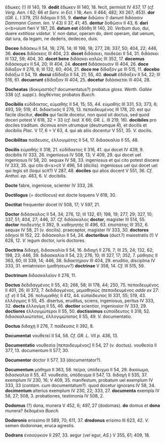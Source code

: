 ἔδωκες (!) III 140, 19. **dedit** ἔδωκεν III 140, 18. fecit, permisit IV
437, 17 (*cf. Verg. Aen.* I 62; 66 *et Serv. in Ecl.* I 18; *Aen.*
II 464; 482; XII 267; 453). **dor** (*GR. L.* I 379, 25) δίδομαι II 55,
9. **dantur** διδῶσιν (! danunt διδόασιν *Dammann Comm. Ien.* V 43) II
37, 41; 45. **dentur** δοθῶσιν II 43, 6. **dari** o\<b\>uium fieri V
187, 26. **datum est** ἐδόθη III 140, 20. *Verbum* duo, dui, duere
*extitisse videtur. V.* non datur, operam do, dent operam, dat uenum,
dat iura, da legam, ne dederis, dedeceo, duis.

**Doceo** διδάσκω II 54, 18; 276, 14; III 198, 18; 277, 28; 337, 50;
404, 22; 446, 36. **doces** διδάσκεις III 404, 23. **docet** διδάσκει,
παιδεύει II 54, 31. διδάσκει III 132, 59; 404, 30. **docet bene**
διδάσκει καλῶς III 352, 17. **docemus** διδάσκομεν II 54, 20; III 404,
24. **docent** διδάσκουσιν III 404, 26. **doce** δίδαξον II 276, 8; III
132, 60; 404, 21. **doce me** δίδαξόν με III 515, 11. **docebo** διδάξω
II 54, 19. **docui** ἐδίδαξα II 54, 21; 55, 40. **docuit** ἐδίδαξεν II
54, 22; III 516, 61. **docuerunt** ἐδίδαξαν III 404, 25. **docetur**
διδάσκεται III 404, 28.

**Docheatas** (δοκιμαστός? documentatus?) probatus *gloss. Werth.
Gallée* 338 (*cf. suppl.*). δοχθέντας probatos *Buech.*

**Docibilis** εὐδίδακτος, εὐμαθής II 54, 15; 55, 44. εὐμαθής III 331,
53; 373, 6; 493, 59; 519, 41. διδακτικός II 276, 13. πεπαιδευμένος III
178, 20. est qui facile discitur, **docilis** qui facile docetur, non
quod sit doctus, sed quod doceri potest V 618, 32 + 33 (*cf. Isid.* X
66; *GR. L.* III 219, 16). **docibiles** pro dociles traditum. dicimus
enim utrumque (deutrumque *R*), et docilis et docibilis *Plac.* V 17, 6
= V 63, 4. qui ab aliis docentur V 551, 35. *V.* docilis.

**Docibilitas** παίδευσις, ἐλλογιμότης II 54, 17. διδασκαλία II 55, 48.

**Docilis** εὐμαθής II 318, 21. εὐδίδακτος II 316, 41. qui docet IV 439,
9. docibilis IV 333, 26. ingeniosus IV 508, 13; V 409, 29. qui docet uel
ingeniosus IV 58, 20. sequax IV 58, 33. ingeniosus et qui cito potest
discere IV 333, 35. qui cito di\<s\>cit V 496, 54 (dicilis). ingeniosus
uel qui docet uel qui legis sit (loqui scit?) V 287, 48. **dociles** qui
alios docent V 551, 36. *Cf. Anthol. ep.* 483, 6. *V.* docibilis.

**Docte** fabre, ingeniose, scienter IV 333, 28.

**Doctilogus** (= doctilocus) est docte loquens V 618, 30.

**Doctitat** frequenter docet IV 508, 17; V 597, 21.

**Doctor** διδάσκαλος II 54, 34; 276, 12; III 132, 61; 198, 19; 277, 29;
327, 10; 337, 51; 404, 27; 446, 37. *Cf.* διδάσκαλος **doctor**,
magister III 514, 55. **doctor** παιδευτής II 392, 9. καθηγητής III 496,
63. ἐπιστάτης III 352, 6. sequax IV 58, 21 (*v.* docilis). praeceptor,
magister IV 333, 30. **doctores** ὁδηγοί III 152, 22. διδάσκαλοι II 54,
24. **doctoribus** (duct.?) maiestratis (!) V 628, 12. *V.* legum
doctor, iuris doctores.

**Doctrina** διδαχή, διδασκαλία II 54, 16. διδαχή II 276, 7; III 25, 24;
132, 62; 198, 23; 446, 39. διδασκαλία II 54, 23; 276, 10; III 327, 17;
352, 7. μάθησις II 363, 60; III 339, 14; 446, 38. διδακτήριον III 404,
29. eruditio, disciplina IV 333, 31. emiatnision (μαθήσεων?)
**doctrinae** V 358, 14. *Cf.* III 515, 59.

**Doctrinum** διδασκαλεῖον II 276, 11.

**Doctus** δεδιδαγμένος II 55, 43; 266, 58; III 178, 44; 250, 75.
πεπαιδευμένος II 401, 26; III 373, 7. δεδιδαγμένος, μεμαθηκώς
(πεπαιδευμένος *adde ex* 27: *cf. e*) II 54, 26. πολυμαθής II 412, 44.
εὐπαίδευτος III 331, 55; 519, 43. ἐλλόγιμος II 55, 45. disertus,
eruditus, sciens, ingeniosus, peritus IV 333, 32. **docta** ἐλλογίμη II
55, 46. **doctior** scientior, ingeniosior IV 333, 29. **doctiores**
ἐλλογιμώτεροι II 55, 50. **doctissimus** εὐπαίδευτος II 318, 52.
διδασκαλικώτατος, ἐλλογιμώτατος II 55, 49. *V.* documentatio.

**Doctus** διδαχή II 276, 7. παίδευσις II 392, 8.

**Documentat** νουθετεῖ II 54, 58. *Cf. GR. L.* VII *p.* 436, 13.

**Documentatio** νουθεσία [πεπαιδευμένος] II 54, 27 (*v.* doctus).
νουθεσία II 377, 13. documentum II 577, 30.

**Documentor** doctor II 577, 33 (documentator?).

**Documentum** μάθημα II 363, 58. πεῖρα, ὑπόδειγμα II 54, 29. δικαίωμα,
διδασκαλία II 55, 47. νουθεσία, ὑπόδειγμα II 547, 13. διδαχή II 535, 37.
exemplum IV 230, 16; V 409, 35. manifestum, probatum uel exemplum IV
333, 33 (*contam. cum* documentatum?). quod docetur ignorans IV 58,
34. **docimentum** alterius exemplum IV 230, 22; 333, 27. **documenta**
exempla IV 58, 27; 508, 3. probationes, testimonia IV 508, 2.

**Dodomus** (?) dona, munera V 452, 6; 497, 27 (dodomas). **do** domus
*et* **dona** munera? δεδομένα *Buech.*

**Dodoronis** erissimo III 589, 70; 611, 37. **drodonus** erisimo III
623, 42. *V.* semen dodoronae, eruca agrestis.

**Dodrans** ἐναούγκιον II 297, 33. aegur (*vel* egur, *AS.*) V 355, 61;
409, 18.
